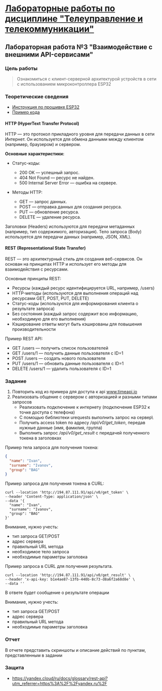 # [Лабораторные работы по дисциплине "Телеуправление и телекоммуникации"](../../introduction.md)

## Лабораторная работа №3 "Взаимодействие с внешними API-сервисами"

### Цель работы
> Ознакомиться с клиент-серверной архитектурой устройств в сети с использованием микроконтроллера ESP32

### Теоретические сведения
* [Инструкция по прошивке ESP32](../../docs/firmware.md)
* [Пример кода](../../examples/example_4.py)

#### HTTP (HyperText Transfer Protocol)
HTTP — это протокол прикладного уровня для передачи данных в сети Интернет. 
Он используется для обмена данными между клиентом (например, браузером) и сервером.

**Основные характеристики:**

* Статус-коды:
  * 200 OK — успешный запрос.
  * 404 Not Found — ресурс не найден.
  * 500 Internal Server Error — ошибка на сервере.

* Методы HTTP:
  * GET — запрос данных.
  * POST — отправка данных для создания ресурса.
  * PUT — обновление ресурса.
  * DELETE — удаление ресурса.

Заголовки (Headers) используются для передачи метаданных (например, тип содержимого, авторизация).
Тело запроса (Body) используется для передачи данных (например, JSON, XML).

#### REST (Representational State Transfer)

REST — это архитектурный стиль для создания веб-сервисов. Он основан на принципах HTTP и использует его методы для взаимодействия с ресурсами.

Основные принципы REST:
* Ресурсы (каждый ресурс идентифицируется URL, например, /users)
* HTTP-методы (используются для выполнения операций над ресурсами GET, POST, PUT, DELETE)
* Статус-коды (используются для информирования клиента о результате запроса)
* Без состояния (каждый запрос содержит всю информацию, необходимую для его выполнения)
* Кэширование ответы могут быть кэшированы для повышения производительности

Пример REST API:
* GET /users — получить список пользователей
* GET /users/1 — получить данные пользователя с ID=1
* POST /users — создать нового пользователя
* PUT /users/1 — обновить данные пользователя с ID=1
* DELETE /users/1 — удалить пользователя с ID=1

### Задание
1) Повторить код из примера для доступа к api www.timeapi.io
2) Реализовать общение с сервером с авторизацией и разными типами запросов
    * Реализовать подключение к интернету (подключение ESP32 к точке доступа с телефона)
    * С помощью библиотеки urequests выполнить запрос на сервер\
    * Получить access token по адресу */api/v0/get_token*, передав нужные данные (имя, фамилия, группа)
    * Выполнить запрос */api/v0/get_result* с передачей полученного токена в заголовках

Пример тела запроса для получения токена:
```json
{
  "name": "Ivan",
  "surname": "Ivanov",
  "group": "BAG"
}
```
Пример запроса для получения токена в CURL:
```commandline
curl --location 'http://194.87.111.91/api/v0/get_token' \
--header 'Content-Type: application/json' \
--data '{
  "name": "Ivan",
  "surname": "Ivanov",
  "group": "BAG"
}'
```
Внимание, нужно учесть:
* тип запроса GET/POST
* адрес сервера
* правильный URL метода
* необходимое тело запроса
* необходимые параметры заголовка


Пример запроса в CURL для получения результата.
```commandline
curl --location 'http://194.87.111.91/api/v0/get_result' \
--header 'x-api-key: b1e4ae87-13fb-440b-8c73-d8a6f2a68d8e' \
--data ''
```
В ответе будет сообщение о результате операции

Внимание, нужно учесть:
* тип запроса GET/POST
* адрес сервера
* правильный URL метода
* необходимые параметры заголовка

### Отчет
В отчете представить скриншоты и описание действий по пунктам, представленным в задании

### Защита
* https://yandex.cloud/ru/docs/glossary/rest-api?utm_referrer=https%3A%2F%2Fyandex.ru%2F